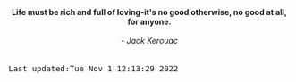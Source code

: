 
<div align="center"><b><span>Life must be rich and full of loving-it's no good otherwise, no good at all, for anyone.  </span></b><br><br><i> - Jack Kerouac</i></div>
<br><br><kbd>Last updated:Tue Nov  1 12:13:29 2022</kbd>